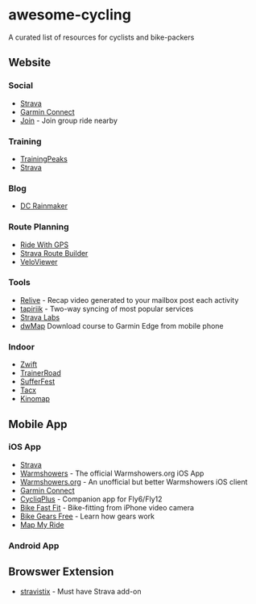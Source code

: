 # awesome-cycling
A curated list of resources for cyclists and bike-packers

## Website

### Social
* [Strava](https://strava.com)
* [Garmin Connect](https://connect.garmin.com/) 
* [Join](https://www.relive.cc/) - Join group ride nearby

### Training
* [TrainingPeaks](https://www.trainingpeaks.com/)
* [Strava](https://strava.com)

### Blog
* [DC Rainmaker](https://www.dcrainmaker.com/)

### Route Planning
* [Ride With GPS](https://ridewithgps.com/)
* [Strava Route Builder](https://www.strava.com/routes/new)
* [VeloViewer](https://veloviewer.com/)

### Tools
* [Relive](https://www.relive.cc/) - Recap video generated to your mailbox post each activity
* [tapiriik](https://tapiriik.com/) - Two-way syncing of most popular services
* [Strava Labs](http://labs.strava.com/)
* [dwMap](https://dynamic.watch/) Download course to Garmin Edge from mobile phone

### Indoor
* [Zwift](https://zwift.com/)
* [TrainerRoad](https://www.trainerroad.com/)
* [SufferFest](https://thesufferfest.com/)
* [Tacx](https://tacx.com/product/tacx-training-app/)
* [Kinomap](https://www.kinomap.com/apps/trainer)

## Mobile App
### iOS App
* [Strava](https://itunes.apple.com/us/app/strava-running-and-cycling-gps/id426826309?mt=8) 
* [Warmshowers](https://itunes.apple.com/us/app/warmshowers/id359056872?mt=8)  - The official Warmshowers.org iOS App
* [Warmshowers.org](https://itunes.apple.com/us/app/warmshowers-org/id1135174836?mt=8) - An unofficial but better Warmshowers iOS client 
* [Garmin Connect](https://itunes.apple.com/sg/app/garmin-connect-mobile/id583446403?mt=8)
* [CycliqPlus](https://itunes.apple.com/us/app/cycliqplus/id1024374948?mt=8) - Companion app for Fly6/Fly12 
* [Bike Fast Fit](https://itunes.apple.com/sg/app/bike-fast-fit/id710935084?mt=8) - Bike-fitting from iPhone video camera
* [Bike Gears Free](https://itunes.apple.com/us/app/bike-gears-free-bike-gear-calculator-free-cycling-gear/id527344926?mt=8) - Learn how gears work
* [Map My Ride](https://itunes.apple.com/us/app/map-my-ride-gps-cycling-route-tracker/id292223170?mt=8)

### Android App

## Browswer Extension
* [stravistix](http://thomaschampagne.github.io/stravistix/) - Must have Strava add-on
